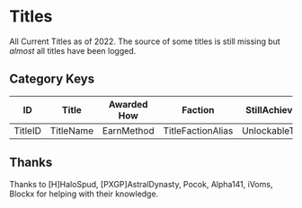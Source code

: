 # Titles
All Current Titles as of 2022. The source of some titles is still missing but *almost* all titles have been logged.

## Category Keys
|ID|Title|Awarded How|Faction|StillAchievable|Type|
|--|--|--|--|--|--|
|TitleID|TitleName|EarnMethod|TitleFactionAlias|UnlockableToday|TypeofTitle|

## Thanks
Thanks to [H]HaloSpud, [PXGP]AstralDynasty, Pocok, Alpha141, iVoms, Blockx for helping with their knowledge.